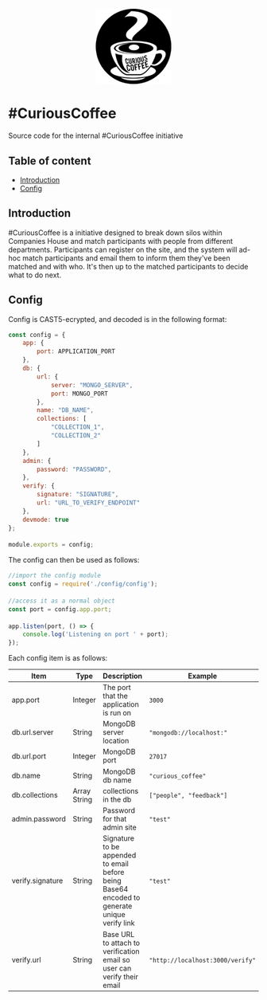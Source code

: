 <p align="center">
    <img src="readme-images/curious-coffee.png" alt="Curious Coffee" title="Curious Coffee" width="30%" />
</p>

# #CuriousCoffee
Source code for the internal #CuriousCoffee initiative

## Table of content

- [Introduction](#introduction)
- [Config](#config)

## Introduction
#CuriousCoffee is a initiative designed to break down silos within Companies House and match participants with people from different departments. Participants can register on the site, and the system will ad-hoc match participants and email them to inform them they've been matched and with who. It's then up to the matched participants to decide what to do next.

## Config
Config is CAST5-ecrypted, and decoded is in the following format:
```javascript
const config = {
    app: {
        port: APPLICATION_PORT
    },
    db: {
        url: {
            server: "MONGO_SERVER",
            port: MONGO_PORT
        },
        name: "DB_NAME",
        collections: [
            "COLLECTION_1",
            "COLLECTION_2"
        ]    
    },
    admin: {
        password: "PASSWORD",
    },
    verify: {
        signature: "SIGNATURE",
        url: "URL_TO_VERIFY_ENDPOINT"
    },
    devmode: true
};

module.exports = config;
```

The config can then be used as follows:

```javascript
//import the config module
const config = require('./config/config');

//access it as a normal object
const port = config.app.port;

app.listen(port, () => {
    console.log('Listening on port ' + port);
});
```

Each config item is as follows:

| Item | Type | Description | Example |
| ---- | ---- | ---- | ----|
| app.port | Integer | The port that the application is run on | `3000` |
| db.url.server | String | MongoDB server location | `"mongodb://localhost:"` |
| db.url.port | Integer | MongoDB port | `27017` |
| db.name | String | MongoDB db name | `"curious_coffee"` |
| db.collections | Array String | collections in the db | `["people", "feedback"]` |
| admin.password | String | Password for that admin site | `"test"` |
| verify.signature | String | Signature to be appended to email before being Base64 encoded to generate unique verify link | `"test"` |
| verify.url | String | Base URL to attach to verification email so user can verify their email | `"http://localhost:3000/verify"` |


